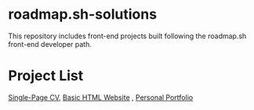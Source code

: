 # roadmap.sh-solutions
This repository includes front-end projects built following the roadmap.sh front-end developer path.


# Project List
[Single-Page CV](https://roadmap.sh/projects/single-page-cv), [Basic HTML Website](https://roadmap.sh/projects/basic-html-website)
, [Personal Portfolio](https://roadmap.sh/projects/portfolio-website)